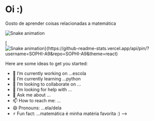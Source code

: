 # Oi :)
Gosto de aprender coisas relacionadas a matemática

![Snake animation](https://github.com/SOPHI_A9/SOPHI-A9/blob/output/github-contribution-grid-snake.svg)

[![Snake animation}(https://github-readme-stats.vercel.app/api/pin/?username=SOPHI-A9&repo=SOPHI-A9&theme=react)](https://github.com/SOPHI-A9/SOPHI-A9)

Here are some ideas to get you started:

- 🔭 I’m currently working on ...escola
- 🌱 I’m currently learning ...python
- 👯 I’m looking to collaborate on ...
- 🤔 I’m looking for help with ...
- 💬 Ask me about ...
- 📫 How to reach me: ...
- 😄 Pronouns: ...ela/dela
- ⚡ Fun fact: ...matemática é minha matéria favorita :)
-->
